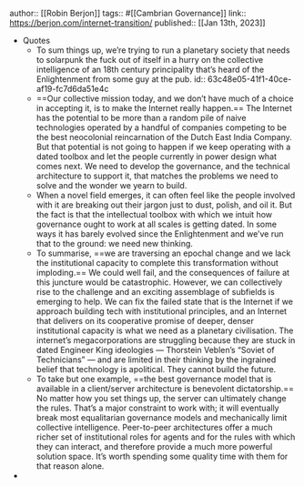 author:: [[Robin Berjon]]
tags:: #[[Cambrian Governance]]
link:: https://berjon.com/internet-transition/
published:: [[Jan 13th, 2023]]

- Quotes
	- To sum things up, we’re trying to run a planetary society that needs to solarpunk the fuck out of itself in a hurry on the collective intelligence of an 18th century principality that’s heard of the Enlightenment from some guy at the pub.
	  id:: 63c48e05-41f1-40ce-af19-fc7d6da51e4c
	- ==Our collective mission today, and we don’t have much of a choice in accepting it, is to make the Internet really happen.== The Internet has the potential to be more than a random pile of naive technologies operated by a handful of companies competing to be the best neocolonial reincarnation of the Dutch East India Company. But that potential is not going to happen if we keep operating with a dated toolbox and let the people currently in power design what comes next. We need to develop the governance, and the technical architecture to support it, that matches the problems we need to solve and the wonder we yearn to build.
	- When a novel field emerges, it can often feel like the people involved with it are breaking out their jargon just to dust, polish, and oil it. But the fact is that the intellectual toolbox with which we intuit how governance ought to work at all scales is getting dated. In some ways it has barely evolved since the Enlightenment and we’ve run that to the ground: we need new thinking.
	- To summarise, ==we are traversing an epochal change and we lack the institutional capacity to complete this transformation without imploding.== We could well fail, and the consequences of failure at this juncture would be catastrophic. However, we can collectively rise to the challenge and an exciting assemblage of subfields is emerging to help. We can fix the failed state that is the Internet if we approach building tech with institutional principles, and an Internet that delivers on its cooperative promise of deeper, denser institutional capacity is what we need as a planetary civilisation.
	  The internet’s megacorporations are struggling because they are stuck in dated Engineer King ideologies — Thorstein Veblen’s “Soviet of Technicians” — and are limited in their thinking by the ingrained belief that technology is apolitical. They cannot build the future.
	- To take but one example, ==the best governance model that is available in a client/server architecture is benevolent dictatorship.== No matter how you set things up, the server can ultimately change the rules. That’s a major constraint to work with; it will eventually break most equalitarian governance models and mechanically limit collective intelligence. Peer-to-peer architectures offer a much richer set of institutional roles for agents and for the rules with which they can interact, and therefore provide a much more powerful solution space. It’s worth spending some quality time with them for that reason alone.
-